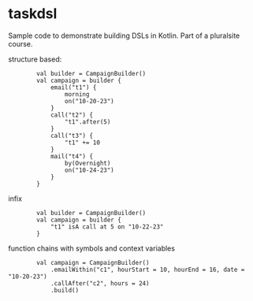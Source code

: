 # taskdsl
Sample code to demonstrate building DSLs in Kotlin. Part of a pluralsite course.

structure based:
```
        val builder = CampaignBuilder()
        val campaign = builder {
            email("t1") {
                morning
                on("10-20-23")
            }
            call("t2") {
                "t1".after(5)
            }
            call("t3") {
                "t1" += 10
            }
            mail("t4") {
                by(Overnight)
                on("10-24-23")
            }
        }
```

infix
```
        val builder = CampaignBuilder()
        val campaign = builder {
            "t1" isA call at 5 on "10-22-23"
        }
```

function chains with symbols and context variables
```
        val campaign = CampaignBuilder()
            .emailWithin("c1", hourStart = 10, hourEnd = 16, date = "10-20-23")
            .callAfter("c2", hours = 24)
            .build()
```            
